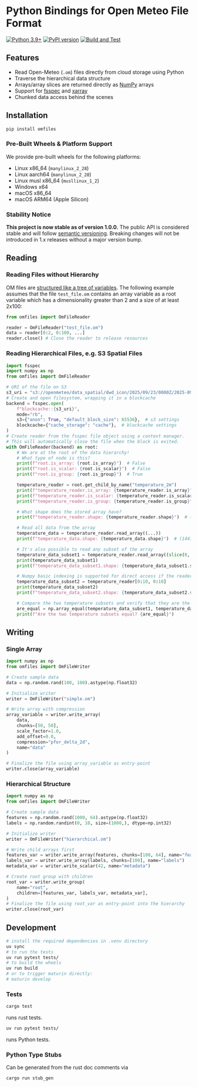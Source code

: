 # Python Bindings for Open Meteo File Format

[![Python 3.9+](https://img.shields.io/badge/python-3.9+-blue.svg)](https://www.python.org/downloads/)
[![PyPI version](https://badge.fury.io/py/omfiles.svg)](https://pypi.org/project/omfiles/)
[![Build and Test](https://github.com/open-meteo/python-omfiles/actions/workflows/build-test.yml/badge.svg)](https://github.com/open-meteo/python-omfiles/actions/workflows/build-test.yml)

## Features

- Read Open-Meteo (`.om`) files directly from cloud storage using Python
- Traverse the hierarchical data structure
- Arrays/array slices are returned directly as [NumPy](https://github.com/numpy/numpy) arrays
- Support for [fsspec](https://github.com/fsspec/filesystem_spec) and [xarray](https://github.com/pydata/xarray)
- Chunked data access behind the scenes

## Installation

```bash
pip install omfiles
```

### Pre-Built Wheels & Platform Support

We provide pre-built wheels for the following platforms:

- Linux x86_64 (`manylinux_2_28`)
- Linux aarch64 (`manylinux_2_28`)
- Linux musl x86_64 (`musllinux_1_2`)
- Windows x64
- macOS x86_64
- macOS ARM64 (Apple Silicon)


### Stability Notice

**This project is now stable as of version 1.0.0.**
The public API is considered stable and will follow [semantic versioning](https://semver.org/).
Breaking changes will not be introduced in 1.x releases without a major version bump.


## Reading

### Reading Files without Hierarchy

OM files are [structured like a tree of variables](https://github.com/open-meteo/om-file-format?tab=readme-ov-file#data-hierarchy-model).
The following example assumes that the file `test_file.om` contains an array variable as a root variable which has a dimensionality greater than 2 and a size of at least 2x100:

```python
from omfiles import OmFileReader

reader = OmFileReader("test_file.om")
data = reader[0:2, 0:100, ...]
reader.close() # Close the reader to release resources
```

### Reading Hierarchical Files, e.g. S3 Spatial Files

```python
import fsspec
import numpy as np
from omfiles import OmFileReader

# URI of the file on S3
s3_uri = "s3://openmeteo/data_spatial/dwd_icon/2025/09/23/0000Z/2025-09-30T0000.om"
# Create and open filesystem, wrapping it in a blockcache
backend = fsspec.open(
    f"blockcache::{s3_uri}",
    mode="rb",
    s3={"anon": True, "default_block_size": 65536},  # s3 settings
    blockcache={"cache_storage": "cache"},  # blockcache settings
)
# Create reader from the fsspec file object using a context manager.
# This will automatically close the file when the block is exited.
with OmFileReader(backend) as root:
    # We are at the root of the data hierarchy!
    # What type of node is this?
    print(f"root.is_array: {root.is_array}")  # False
    print(f"root.is_scalar: {root.is_scalar}")  # False
    print(f"root.is_group: {root.is_group}")  # True

    temperature_reader = root.get_child_by_name("temperature_2m")
    print(f"temperature_reader.is_array: {temperature_reader.is_array}")  # True
    print(f"temperature_reader.is_scalar: {temperature_reader.is_scalar}")  # False
    print(f"temperature_reader.is_group: {temperature_reader.is_group}")  # False

    # What shape does the stored array have?
    print(f"temperature_reader.shape: {temperature_reader.shape}")  # (1441, 2879)

    # Read all data from the array
    temperature_data = temperature_reader.read_array((...))
    print(f"temperature_data.shape: {temperature_data.shape}")  # (1441, 2879)

    # It's also possible to read any subset of the array
    temperature_data_subset1 = temperature_reader.read_array((slice(0, 10), slice(0, 10)))
    print(temperature_data_subset1)
    print(f"temperature_data_subset1.shape: {temperature_data_subset1.shape}")  # (10, 10)

    # Numpy basic indexing is supported for direct access if the reader is an array.
    temperature_data_subset2 = temperature_reader[0:10, 0:10]
    print(temperature_data_subset2)
    print(f"temperature_data_subset2.shape: {temperature_data_subset2.shape}")  # (10, 10)

    # Compare the two temperature subsets and verify that they are the same
    are_equal = np.array_equal(temperature_data_subset1, temperature_data_subset2, equal_nan=True)
    print(f"Are the two temperature subsets equal? {are_equal}")
```

## Writing

### Single Array
```python
import numpy as np
from omfiles import OmFileWriter

# Create sample data
data = np.random.rand(100, 100).astype(np.float32)

# Initialize writer
writer = OmFileWriter("simple.om")

# Write array with compression
array_variable = writer.write_array(
    data,
    chunks=[50, 50],
    scale_factor=1.0,
    add_offset=0.0,
    compression="pfor_delta_2d",
    name="data"
)

# Finalize the file using array_variable as entry-point
writer.close(array_variable)
```

### Hierarchical Structure
```python
import numpy as np
from omfiles import OmFileWriter

# Create sample data
features = np.random.rand(1000, 64).astype(np.float32)
labels = np.random.randint(0, 10, size=(1000,), dtype=np.int32)

# Initialize writer
writer = OmFileWriter("hierarchical.om")

# Write child arrays first
features_var = writer.write_array(features, chunks=[100, 64], name="features", compression="pfor_delta_2d")
labels_var = writer.write_array(labels, chunks=[100], name="labels")
metadata_var = writer.write_scalar(42, name="metadata")

# Create root group with children
root_var = writer.write_group(
    name="root",
    children=[features_var, labels_var, metadata_var],
)
# Finalize the file using root_var as entry-point into the hierarchy
writer.close(root_var)
```


## Development

```bash
# install the required dependencies in .venv directory
uv sync
# to run the tests
uv run pytest tests/
# to build the wheels
uv run build
# or to trigger maturin directly:
# maturin develop
```

### Tests

```bash
cargo test
```

runs rust tests.

```bash
uv run pytest tests/
```

runs Python tests.

### Python Type Stubs

Can be generated from the rust doc comments via

```bash
cargo run stub_gen
```
